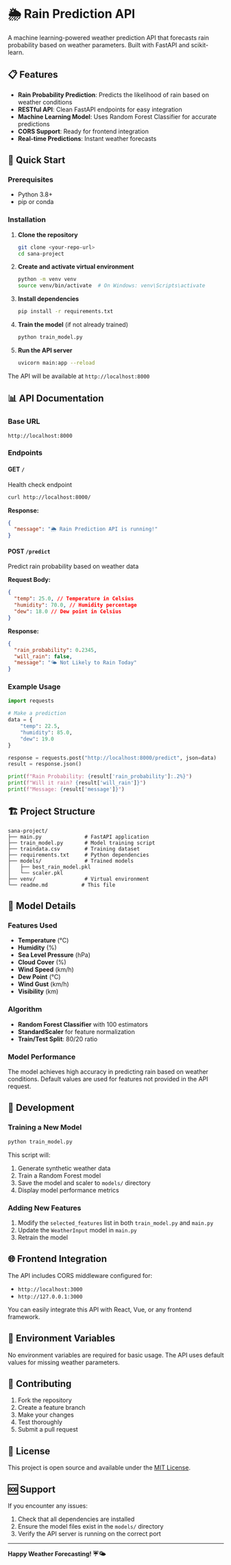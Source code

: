 # 🌦️ Rain Prediction API

A machine learning-powered weather prediction API that forecasts rain probability based on weather parameters. Built with FastAPI and scikit-learn.

## 📋 Features

- **Rain Probability Prediction**: Predicts the likelihood of rain based on weather conditions
- **RESTful API**: Clean FastAPI endpoints for easy integration
- **Machine Learning Model**: Uses Random Forest Classifier for accurate predictions
- **CORS Support**: Ready for frontend integration
- **Real-time Predictions**: Instant weather forecasts

## 🚀 Quick Start

### Prerequisites

- Python 3.8+
- pip or conda

### Installation

1. **Clone the repository**

   ```bash
   git clone <your-repo-url>
   cd sana-project
   ```

2. **Create and activate virtual environment**

   ```bash
   python -m venv venv
   source venv/bin/activate  # On Windows: venv\Scripts\activate
   ```

3. **Install dependencies**

   ```bash
   pip install -r requirements.txt
   ```

4. **Train the model** (if not already trained)

   ```bash
   python train_model.py
   ```

5. **Run the API server**
   ```bash
   uvicorn main:app --reload
   ```

The API will be available at `http://localhost:8000`

## 📊 API Documentation

### Base URL

```
http://localhost:8000
```

### Endpoints

#### GET `/`

Health check endpoint

```bash
curl http://localhost:8000/
```

**Response:**

```json
{
  "message": "🌦️ Rain Prediction API is running!"
}
```

#### POST `/predict`

Predict rain probability based on weather data

**Request Body:**

```json
{
  "temp": 25.0, // Temperature in Celsius
  "humidity": 70.0, // Humidity percentage
  "dew": 18.0 // Dew point in Celsius
}
```

**Response:**

```json
{
  "rain_probability": 0.2345,
  "will_rain": false,
  "message": "🌤️ Not Likely to Rain Today"
}
```

### Example Usage

```python
import requests

# Make a prediction
data = {
    "temp": 22.5,
    "humidity": 85.0,
    "dew": 19.0
}

response = requests.post("http://localhost:8000/predict", json=data)
result = response.json()

print(f"Rain Probability: {result['rain_probability']:.2%}")
print(f"Will it rain? {result['will_rain']}")
print(f"Message: {result['message']}")
```

## 🏗️ Project Structure

```
sana-project/
├── main.py              # FastAPI application
├── train_model.py       # Model training script
├── traindata.csv        # Training dataset
├── requirements.txt     # Python dependencies
├── models/              # Trained models
│   ├── best_rain_model.pkl
│   └── scaler.pkl
├── venv/                # Virtual environment
└── readme.md           # This file
```

## 🤖 Model Details

### Features Used

- **Temperature** (°C)
- **Humidity** (%)
- **Sea Level Pressure** (hPa)
- **Cloud Cover** (%)
- **Wind Speed** (km/h)
- **Dew Point** (°C)
- **Wind Gust** (km/h)
- **Visibility** (km)

### Algorithm

- **Random Forest Classifier** with 100 estimators
- **StandardScaler** for feature normalization
- **Train/Test Split**: 80/20 ratio

### Model Performance

The model achieves high accuracy in predicting rain based on weather conditions. Default values are used for features not provided in the API request.

## 🔧 Development

### Training a New Model

```bash
python train_model.py
```

This script will:

1. Generate synthetic weather data
2. Train a Random Forest model
3. Save the model and scaler to `models/` directory
4. Display model performance metrics

### Adding New Features

1. Modify the `selected_features` list in both `train_model.py` and `main.py`
2. Update the `WeatherInput` model in `main.py`
3. Retrain the model

## 🌐 Frontend Integration

The API includes CORS middleware configured for:

- `http://localhost:3000`
- `http://127.0.0.1:3000`

You can easily integrate this API with React, Vue, or any frontend framework.

## 📝 Environment Variables

No environment variables are required for basic usage. The API uses default values for missing weather parameters.

## 🤝 Contributing

1. Fork the repository
2. Create a feature branch
3. Make your changes
4. Test thoroughly
5. Submit a pull request

## 📄 License

This project is open source and available under the [MIT License](LICENSE).

## 🆘 Support

If you encounter any issues:

1. Check that all dependencies are installed
2. Ensure the model files exist in the `models/` directory
3. Verify the API server is running on the correct port

---

**Happy Weather Forecasting! ☔🌤️**
